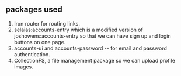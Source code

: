 ## packages used

1. Iron router for routing links.
2. selaias:accounts-entry which is a modified version of joshowens:accounts-entry 
	so that we can have sign up and login buttons on one page.
3. accounts-ui and accounts-password -- for email and password authentication.
4. CollectionFS, a file management package so we can upload profile images.